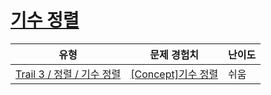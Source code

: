 # [기수 정렬](https://https://en.codetree.ai/trails/complete/curated-cards/intro-radix-sort)

|유형|문제 경험치|난이도|
|---|---|---|
|[Trail 3 / 정렬 / 기수 정렬](https://https://en.codetree.ai/trail-info/novice-high/)|[[Concept]기수 정렬](https://https://en.codetree.ai/trails/complete/curated-cards/intro-radix-sort/)|쉬움|

